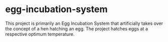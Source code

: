 # egg-incubation-system
This project is primarily an Egg Incubation System that artificially takes over the concept of a hen hatching an egg. The project hatches eggs at a respective optimum temperature.
